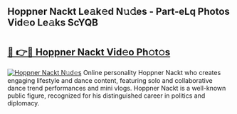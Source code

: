 ## Hoppner Nackt Le𝚊k𝚎d N𝚞𝚍es - Part-eLq Photos Vid𝚎o Le𝚊ks ScYQB

# <h2><a href="http://fb2f5tn.evod.top/?m=Hoppner+Nackt">🔗 👉🔴 Hoppner Nackt Vid𝚎o Ph𝚘t𝚘s</a></h2>

[![Hoppner Nackt N𝚞d𝚎s](https://i.imgur.com/8V9OHl7.gif)](http://fb2f5tn.evod.top/?m=Hoppner+Nackt)
Online personality Hoppner Nackt who creates engaging lifestyle and dance content, featuring solo and collaborative dance trend performances and mini vlogs. Hoppner Nackt is a well-known public figure, recognized for his distinguished career in politics and diplomacy. 

